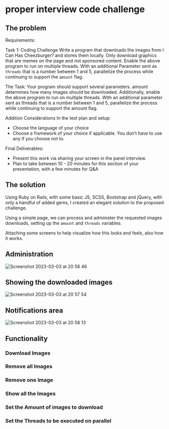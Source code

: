# proper interview code challenge

## The problem

Requirements:

Task 1: Coding Challenge
Write a program that downloads the images from I Can Has Cheezburger? and stores them locally. Only download graphics
that are memes on the page and not sponsored content.
Enable the above program to run on multiple threads. With an additional Parameter sent as `threads` that is a number
between 1 and 5, parallelize the process while continuing to support the `amount` flag.

The Task:
Your program should support several parameters. amount determines how many images should be downloaded.
Additionally, enable the above program to run on multiple threads. With an additional parameter sent as threads that is a
number between 1 and 5, parallelize the process while continuing to support the amount flag.

Addition Considerations
In the test plan and setup:
 - Choose the language of your choice
 - Choose a framework of your choice if applicable. You don’t have to use any if you choose not to.

Final Deliverables:
 - Present this work via sharing your screen in the panel interview.
 - Plan to take between 10 - 20 minutes for this section of your presentation, with a few minutes for Q&A


## The solution
Using Ruby on Rails, with some basic JS, SCSS, Bootstrap and jQuery, with only a handful of added gems, I created an elegant solution to the proposed challenge.

Using a simple page, we can process and administer the requested images downloads, setting up the `amount` and `threads` variables.

Attaching some screens to help visualize how this looks and feels, also how it works.

## Administration
![Screenshot 2023-03-03 at 20 56 46](https://user-images.githubusercontent.com/361355/222857018-4180fddf-bb80-43c6-9351-508014455f7d.png)

## Showing the downloaded images
![Screenshot 2023-03-03 at 20 57 54](https://user-images.githubusercontent.com/361355/222857094-034b7917-de74-4f14-b21a-ff625bc80fcf.png)

## Notifications area
![Screenshot 2023-03-03 at 20 58 13](https://user-images.githubusercontent.com/361355/222857138-ed3bcaf0-3af9-440b-98d6-509fd94f91df.png)

## Functionality
### Download Images
### Remove all Images
### Remove one Image
### Show all the Images 
### Set the Amount of images to download
### Set the Threads to be executed on parallel

